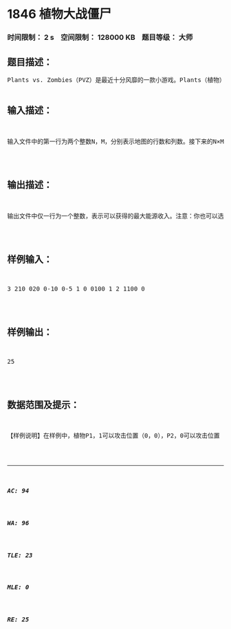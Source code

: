 # 1846 植物大战僵尸   
### 时间限制： 2 s&nbsp;&nbsp;&nbsp;&nbsp;空间限制： 128000 KB&nbsp;&nbsp;&nbsp;&nbsp;题目等级： 大师  
## 题目描述：  

<pre>
Plants vs. Zombies（PVZ）是最近十分风靡的一款小游戏。Plants（植物）和Zombies（僵尸）是游戏的主角，其中：Plants防守，而Zombies进攻。该款游戏包含多种不同的挑战系列，比如Protect Your Brain、Bowling等等。其中最为经典的，莫过于玩家通过控制Plants来防守Zombies的进攻，或者相反地由玩家通过控制Zombies对Plants发起进攻。现在，我们将要考虑的问题是游戏中Zombies对Plants的进攻，请注意，本题中规则与实际游戏有所不同。游戏中有两种角色，Plants和Zombies，每个Plant有一个攻击位置集合，它可以对这些位置进行保护；而Zombie进攻植物的方式是走到植物所在的位置上并将其吃掉。游戏的地图可以抽象为一个N行M列的矩阵，行从上到下用0到N-1编号，列从左到右用0到M-1编号；在地图的每个位置上都放有一个Plant，为简单起见，我们把位于第r行第c列的植物记为Pr，c。Plants分很多种，有攻击类、防守类和经济类等等。为了简单的描述每个Plant，定义Score和Attack如下：Score[Pr，c] Zombie击溃植物Pr，c可获得的能源。若Score[Pr，c]为非负整数，则表示击溃植物Pr，c可获得能源Score[Pr，c]，若为负数表示击溃Pr，c需要付出能源-Score[Pr，c]。Attack[Pr，c]植物Pr，c能够对Zombie进行攻击的位置集合。Zombies必须从地图的右侧进入，且只能沿着水平方向进行移动。Zombies攻击植物的唯一方式就是走到该植物所在的位置并将植物吃掉。因此Zombies的进攻总是从地图的右侧开始。也就是说，对于第r行的进攻，Zombies必须首先攻击Pr，M-1；若需要对Pr，c（0<=c<M-1）攻击，必须将Pr，M-1，Pr，M-2，&hellip;，Pr，c+1先击溃，并移动到位置（r，c）才可进行攻击。在本题的设定中，Plants的攻击力是无穷大的，一旦Zombie进入某个Plant的攻击位置，该Zombie会被瞬间消灭，而该Zombie没有时间进行任何攻击操作。因此，即便Zombie进入了一个Plant所在的位置，但该位置属于其他植物的攻击位置集合，则Zombie会被瞬间消灭而所在位置的植物则安然无恙（在我们的设定中，Plant的攻击位置不包含自身所在位置，否则你就不可能击溃它了）。Zombies的目标是对Plants的阵地发起进攻并获得最大的能源收入。每一次，你可以选择一个可进攻的植物进行攻击。本题的目标为，制定一套Zombies的进攻方案，选择进攻哪些植物以及进攻的顺序，从而获得最大的能源收入。 
</pre>
  
  
## 输入描述：  

<pre>
输入文件中的第一行为两个整数N，M，分别表示地图的行数和列数。接下来的N&times;M行，描述了每个位置上植物的信息。其中：第r&times;M+c+1行按照如下格式给出植物Pr，c的信息：第一个整数为Score[Pr，c]，第二个整数为集合Attack[Pr，c]中的位置个数w，接下来为w个位置信息（r'，c'），表示Pr，c可以攻击位置第r'行第c'列。 
</pre>
  
  
## 输出描述：  

<pre>
输出文件中仅一行为一个整数，表示可以获得的最大能源收入。注意：你也可以选择不进行任何攻击，这样能源收入为0。
</pre>
  
  
## 样例输入：  

<pre>
3 210 020 0-10 0-5 1 0 0100 1 2 1100 0
</pre>
  
  
## 样例输出：  

<pre>
25
</pre>
  
  
## 数据范围及提示：  

<pre>
【样例说明】在样例中，植物P1，1可以攻击位置（0，0），P2，0可以攻击位置（2，1）。一个方案为，首先进攻P1，1，P0，1，此时可以攻击P0，0。共得到能源收益为：(-5)+20+10=25。注意：位置（2，1）被植物P2，0保护，所以无法攻击第2行中的任何植物。 【数据规模和约定】对于20%的数据，满足：1<=N，M<=5；对于40%的数据，满足：1<=N，M<=10；对于100%的数据，满足：1<=N<=20，1<=M<=30，-10000<=Score<=10000。
</pre>
  
  
***  

##### AC: 94  
##### WA: 96  
##### TLE: 23  
##### MLE: 0  
##### RE: 25  
